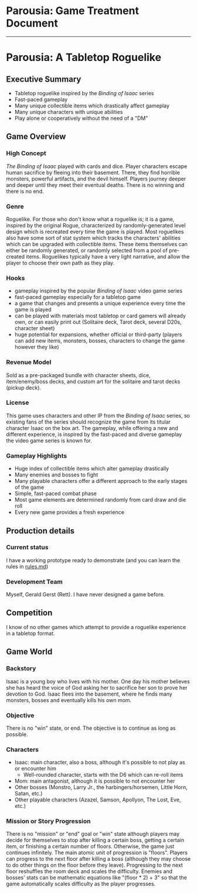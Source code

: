# Parousia: Game Treatment Document
---
# Parousia: A Tabletop Roguelike

## Executive Summary
 - Tabletop roguelike inspired by the _Binding of Isaac_ series
 - Fast-paced gameplay
 - Many unique collectible items which drastically affect gameplay
 - Many unique characters with unique abilities
 - Play alone or cooperatively without the need of a "DM"

## Game Overview

### High Concept
_The Binding of Isaac_ played with cards and dice.
Player characters escape human sacrifice by fleeing into their basement. There, they find horrible monsters, powerful artifacts, and the devil himself. Players journey deeper and deeper until they meet their eventual deaths. There is no winning and there is no end.

### Genre
Roguelike. For those who don't know what a roguelike is; it is a game, inspired by the original Rogue, characterized by randomly-generated level design which is recreated every time the game is played. Most roguelikes also have some sort of stat system which tracks the characters' abilities which can be upgraded with collectible items. These items themselves can either be randomly generated, or randomly selected from a pool of pre-created items. Roguelikes typically have a very light narrative, and allow the player to choose their own path as they play.

### Hooks
 - gameplay inspired by the popular _Binding of Isaac_ video game series
 - fast-paced gameplay especially for a tabletop game
 - a game that changes and presents a unique experience every time the game is played
 - can be played with materials most tabletop or card gamers will already own, or can easily print out (Solitaire deck, Tarot deck, several D20s, character sheet)
 - huge potential for expansions, whether official or third-party (players can add new items, monsters, bosses, characters to change the game however they like)

### Revenue Model
Sold as a pre-packaged bundle with character sheets, dice, item/enemy/boss decks, and custom art for the solitaire and tarot decks (pickup deck).

### License
This game uses characters and other IP from the _Binding of Isaac_ series, so existing fans of the series should recognize the game from its titular character Isaac on the box art. The gameplay, while offering a new and different experience, is inspired by the fast-paced and diverse gameplay the video game series is known for.

### Gameplay Highlights
 - Huge index of collectible items which alter gameplay drastically
 - Many enemies and bosses to fight
 - Many playable characters offer a different approach to the early stages of the game
 - Simple, fast-paced combat phase
 - Most game elements are determined randomly from card draw and die roll
 - Every new game provides a fresh experience

## Production details

### Current status
I have a working prototype ready to demonstrate (and you can learn the rules in [rules.md](rules.md))

### Development Team
Myself, Gerald Gerst (Rett). I have never designed a game before.

## Competition
I know of no other games which attempt to provide a roguelike experience in a tabletop format.

## Game World

### Backstory
Isaac is a young boy who lives with his mother. One day his mother believes she has heard the voice of God asking her to sacrifice her son to prove her devotion to God. Isaac flees into the basement, where he finds many monsters, bosses and eventually kills his own mom.

### Objective
There is no "win" state, or end. The objective is to continue as long as possible.

### Characters
 - Isaac: main character, also a boss, although it's possible to not play as or encounter him
	 - Well-rounded character, starts with the D6 which can re-roll items
 - Mom: main antagonist, although it is possible to not encounter her
 - Other bosses (Monstro, Larry Jr., the harbingers/horsemen, Little Horn, Satan, etc.)
 - Other playable characters (Azazel, Samson, Apollyon, The Lost, Eve, etc.)

### Mission or Story Progression
There is no "mission" or "end" goal or "win" state although players may decide for themselves to stop after killing a certain boss, getting a certain item, or finishing a certain number of floors. Otherwise, the game just continues infinitely.
The main atomic unit of progression is "floors". Players can progress to the next floor after killing a boss (although they may choose to do other things on the floor before they leave). Progressing to the next floor reshuffles the room deck and scales the difficulty. Enemies and bosses' stats can be mathematic equations like "(floor * 2) + 3" so that the game automatically scales difficulty as the player progresses.
